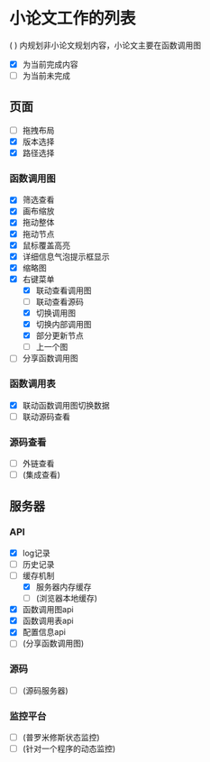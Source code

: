 # 小论文工作的列表

( ) 内规划非小论文规划内容，小论文主要在函数调用图

- [x] 为当前完成内容
- [ ] 为当前未完成

## 页面

- [ ] 拖拽布局
- [x] 版本选择
- [x] 路径选择

### 函数调用图

- [x] 筛选查看
- [x] 画布缩放
- [x] 拖动整体
- [x] 拖动节点
- [x] 鼠标覆盖高亮
- [x] 详细信息气泡提示框显示
- [x] 缩略图
- [x] 右键菜单
  - [x] 联动查看调用图
  - [ ] 联动查看源码
  - [x] 切换调用图
  - [x] 切换内部调用图
  - [x] 部分更新节点
  - [ ] 上一个图
- [ ] 分享函数调用图

### 函数调用表

- [x] 联动函数调用图切换数据
- [ ] 联动源码查看

### 源码查看

- [ ] 外链查看
- [ ] (集成查看)

## 服务器

### API

- [x] log记录
- [ ] 历史记录
- [ ] 缓存机制
  - [x] 服务器内存缓存
  - [ ] (浏览器本地缓存)
- [x] 函数调用图api
- [x] 函数调用表api
- [x] 配置信息api
- [ ] (分享函数调用图)

### 源码

- [ ] (源码服务器)

### 监控平台

- [ ] (普罗米修斯状态监控)
- [ ] (针对一个程序的动态监控)
